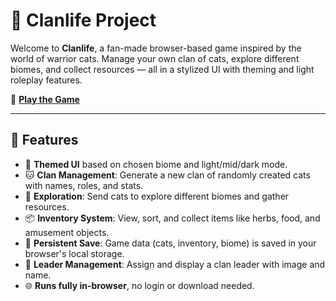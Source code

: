 # 🐾 Clanlife Project

Welcome to **Clanlife**, a fan-made browser-based game inspired by the world of warrior cats. Manage your own clan of cats, explore different biomes, and collect resources — all in a stylized UI with theming and light roleplay features.

🚀 **[Play the Game](https://dawn475.github.io/clanlife-project/)**

---

## 🌟 Features

- 🎨 **Themed UI** based on chosen biome and light/mid/dark mode.
- 🐱 **Clan Management**: Generate a new clan of randomly created cats with names, roles, and stats.
- 🌲 **Exploration**: Send cats to explore different biomes and gather resources.
- 📦 **Inventory System**: View, sort, and collect items like herbs, food, and amusement objects.
- 🧭 **Persistent Save**: Game data (cats, inventory, biome) is saved in your browser's local storage.
- 🔄 **Leader Management**: Assign and display a clan leader with image and name.
- 🌐 **Runs fully in-browser**, no login or download needed.
